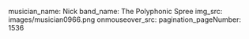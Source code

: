 musician_name: Nick
band_name: The Polyphonic Spree
img_src: images/musician0966.png
onmouseover_src: 
pagination_pageNumber: 1536